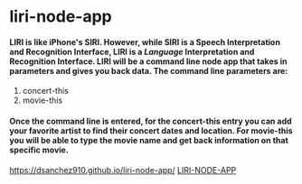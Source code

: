 # liri-node-app

#### LIRI is like iPhone's SIRI. However, while SIRI is a Speech Interpretation and Recognition Interface, LIRI is a _Language_ Interpretation and Recognition Interface. LIRI will be a command line node app that takes in parameters and gives you back data. The command line parameters are:

1. concert-this
1. movie-this

#### Once the command line is entered, for the concert-this entry you can add your favorite artist to find their concert dates and location. For movie-this you will be able to type the movie name and get back information on that specific movie.

https://dsanchez910.github.io/liri-node-app/
[LIRI-NODE-APP](https://dsanchez910.github.io/liri-node-app/)




